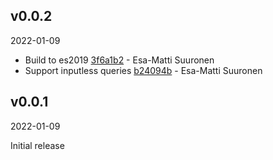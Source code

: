 ## v0.0.2

2022-01-09

-   Build to es2019 [3f6a1b2](https://github.com/valu-digital/npm-packages/commit/3f6a1b2) - Esa-Matti Suuronen
-   Support inputless queries [b24094b](https://github.com/valu-digital/npm-packages/commit/b24094b) - Esa-Matti Suuronen

## v0.0.1

2022-01-09

Initial release
